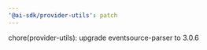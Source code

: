 ```yaml
---
'@ai-sdk/provider-utils': patch
---
```


chore(provider-utils): upgrade eventsource-parser to 3.0.6

